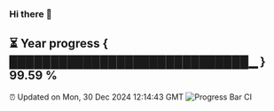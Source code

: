 ### Hi there 👋
⏳ Year progress { █████████████████████████████▁ } 99.59 %
---
⏰ Updated on Mon, 30 Dec 2024 12:14:43 GMT
![Progress Bar CI](https://github.com/Moyi321/Moyi321/workflows/Progress%20Bar%20CI/badge.svg)
